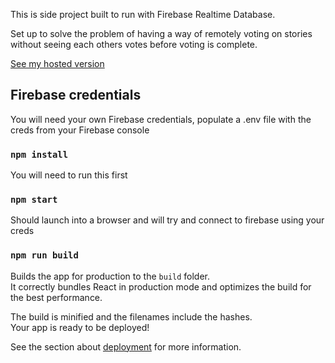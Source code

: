 This is side project built to run with Firebase Realtime Database.

Set up to solve the problem of having a way of remotely voting on stories without seeing each others votes before voting is complete.

[See my hosted version](https://storyvotes.web.app)

## Firebase credentials

You will need your own Firebase credentials, populate a .env file with the creds from your Firebase console

### `npm install`

You will need to run this first

### `npm start`

Should launch into a browser and will try and connect to firebase using your creds

### `npm run build`

Builds the app for production to the `build` folder.<br />
It correctly bundles React in production mode and optimizes the build for the best performance.

The build is minified and the filenames include the hashes.<br />
Your app is ready to be deployed!

See the section about [deployment](https://facebook.github.io/create-react-app/docs/deployment) for more information.